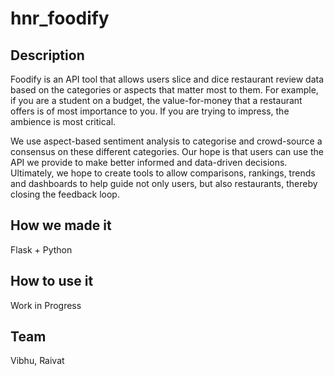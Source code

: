 # hnr_foodify

## Description
Foodify is an API tool that allows users slice and dice restaurant review data based on the categories or aspects that matter most to them. 
For example, if you are a student on a budget, the value-for-money that a restaurant offers is of most importance to you.
If you are trying to impress, the ambience is most critical.

We use aspect-based sentiment analysis to categorise and crowd-source a consensus on these different categories. 
Our hope is that users can use the API we provide to make better informed and data-driven decisions.
Ultimately, we hope to create tools to allow comparisons, rankings, trends and dashboards to help guide not only users, but also restaurants, thereby closing the feedback loop.

## How we made it
Flask + Python

## How to use it
Work in Progress

## Team
Vibhu, Raivat

